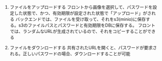 1. ファイルをアップロードする
フロントから画像を選択して、パスワードを設定した状態で、かつ、有効期限が設定された状態で「アップロード」がされる
バックエンドでは、ファイルを受け取って、それをs3(minio)に保存する。s3のファイルパスとパスワードと有効期限をDBに保存する。
フロントでは、ランダムなURLが生成されているので、それをコピーすることができる


2. ファイルをダウンロードする
共有されたURLを開くと、パスワードが要求される。正しいパスワードの場合、ダウンロードすることが可能
